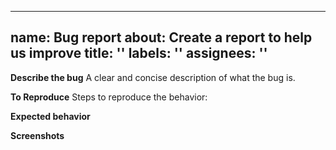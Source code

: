 -----
name: Bug report
about: Create a report to help us improve
title: ''
labels: ''
assignees: ''
-----

**Describe the bug**
A clear and concise description of what the bug is.

**To Reproduce**
Steps to reproduce the behavior:


**Expected behavior**


**Screenshots**


